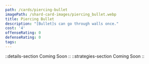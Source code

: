 ```yaml
---
path: /cards/piercing-bullet
imagePath: /shard-card-images/piercing_bullet.webp
title: Piercing Bullet
description: "[Bullet]s can go through walls once."
cost: '4'
offenseRating: 0
defenseRating: 0
tags:
---
```

::details-section
Coming Soon
::
::strategies-section
Coming Soon
::